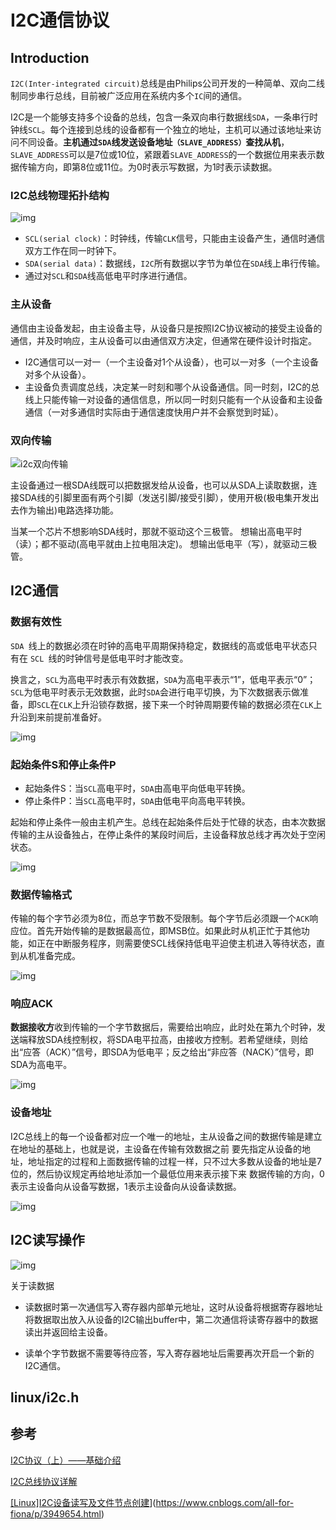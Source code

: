 # I2C通信协议

## Introduction

`I2C(Inter-integrated circuit)`总线是由Philips公司开发的一种简单、双向二线制同步串行总线，目前被广泛应用在系统内多个`IC`间的通信。

I2C是一个能够支持多个设备的总线，包含一条双向串行数据线`SDA`，一条串行时钟线`SCL`。每个连接到总线的设备都有一个独立的地址，主机可以通过该地址来访问不同设备。**主机通过`SDA`线发送设备地址`（SLAVE_ADDRESS）`查找从机**，`SLAVE_ADDRESS`可以是7位或10位，紧跟着`SLAVE_ADDRESS`的一个数据位用来表示数据传输方向，即第8位或11位。为0时表示写数据，为1时表示读数据。

### I2C总线物理拓扑结构

![img](1219450-1601291104376.png)

- `SCL(serial clock)`：时钟线，传输`CLK`信号，只能由主设备产生，通信时通信双方工作在同一时钟下。
- `SDA(serial data)`：数据线，`I2C`所有数据以字节为单位在`SDA`线上串行传输。
- 通过对`SCL`和`SDA`线高低电平时序进行通信。

### 主从设备

通信由主设备发起，由主设备主导，从设备只是按照I2C协议被动的接受主设备的通信，并及时响应，主从设备可以由通信双方决定，但通常在硬件设计时指定。

- I2C通信可以一对一（一个主设备对1个从设备），也可以一对多（一个主设备对多个从设备）。
- 主设备负责调度总线，决定某一时刻和哪个从设备通信。同一时刻，I2C的总线上只能传输一对设备的通信信息，所以同一时刻只能有一个从设备和主设备通信（一对多通信时实际由于通信速度快用户并不会察觉到时延）。

### 双向传输

![i2c双向传输](20190407223725310.png)

主设备通过一根SDA线既可以把数据发给从设备，也可以从SDA上读取数据，连接SDA线的引脚里面有两个引脚（发送引脚/接受引脚），使用开极(极电集开发出去作为输出)电路选择功能。

当某一个芯片不想影响SDA线时，那就不驱动这个三极管。
想输出高电平时（读）；都不驱动(高电平就由上拉电阻决定)。
想输出低电平（写），就驱动三极管。

## I2C通信

### 数据有效性

`SDA `线上的数据必须在时钟的高电平周期保持稳定，数据线的高或低电平状态只有在 `SCL `线的时钟信号是低电平时才能改变。

换言之，`SCL`为高电平时表示有效数据，`SDA`为高电平表示“1”，低电平表示“0”；`SCL`为低电平时表示无效数据，此时`SDA`会进行电平切换，为下次数据表示做准备，即`SCL`在`CLK`上升沿锁存数据，接下来一个时钟周期要传输的数据必须在`CLK`上升沿到来前提前准备好。

![img](v2-2ca40d7d5aef1dfe773f0ffb62eccbd4_720w.png)

### 起始条件S和停止条件P

- 起始条件S：当`SCL`高电平时，`SDA`由高电平向低电平转换。
- 停止条件P：当`SCL`高电平时，`SDA`由低电平向高电平转换。

起始和停止条件一般由主机产生。总线在起始条件后处于忙碌的状态，由本次数据传输的主从设备独占，在停止条件的某段时间后，主设备释放总线才再次处于空闲状态。

![img](1219451.png)

### 数据传输格式

传输的每个字节必须为8位，而总字节数不受限制。每个字节后必须跟一个`ACK`响应位。首先开始传输的是数据最高位，即MSB位。如果此时从机正忙于其他功能，如正在中断服务程序，则需要使SCL线保持低电平迫使主机进入等待状态，直到从机准备完成。

![img](1219452.png)

### 响应ACK

**数据接收方**收到传输的一个字节数据后，需要给出响应，此时处在第九个时钟，发送端释放SDA线控制权，将SDA电平拉高，由接收方控制。若希望继续，则给出“应答（ACK）”信号，即SDA为低电平；反之给出“非应答（NACK）”信号，即SDA为高电平。

![img](v2-1b94eb9c96d3a4bfa02ae36b29c537f4_720w-1601293408397.png)

### 设备地址

I2C总线上的每一个设备都对应一个唯一的地址，主从设备之间的数据传输是建立在地址的基础上，也就是说，主设备在传输有效数据之前 要先指定从设备的地址，地址指定的过程和上面数据传输的过程一样，只不过大多数从设备的地址是7位的，然后协议规定再给地址添加一个最低位用来表示接下来 数据传输的方向，0表示主设备向从设备写数据，1表示主设备向从设备读数据。

![img](1219453.png)

## I2C读写操作

![img](20131110144134734.jpg)



关于读数据

- 读数据时第一次通信写入寄存器内部单元地址，这时从设备将根据寄存器地址将数据取出放入从设备的I2C输出buffer中，第二次通信将读寄存器中的数据读出并返回给主设备。

- 读单个字节数据不需要等待应答，写入寄存器地址后需要再次开启一个新的I2C通信。

## linux/i2c.h









## 参考

[I2C协议（上）——基础介绍](https://zhuanlan.zhihu.com/p/26579936)

[I2C总线协议详解](https://blog.csdn.net/w89436838/article/details/38660631?utm_medium=distribute.pc_relevant.none-task-blog-BlogCommendFromMachineLearnPai2-2.channel_param&depth_1-utm_source=distribute.pc_relevant.none-task-blog-BlogCommendFromMachineLearnPai2-2.channel_param)

[\[Linux\]I2C设备读写及文件节点创建](https://www.cnblogs.com/all-for-fiona/p/3949654.html)](https://www.cnblogs.com/all-for-fiona/p/3949654.html)

